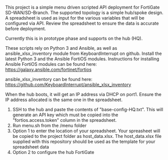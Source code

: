 This project is a simple menu driven scripted API deployment for FortiGate SD-WAN/SD-Branch. The supported topology is a simple hub/spoke design. A spreadsheet is
used as input for the various variables that will be configured via API. Review the spreadsheet to ensure the data is accurate before deployment. 

Currently this is in prototype phase and supports on the hub (HQ).

These scripts rely on Python 3 and Ansible, as well as ansible_xlsx_inventory module from KeyboardInterrupt on github. Install the latest Python 3 and the Ansible FortiOS modules. Instructions for installing Ansible FortiOS modules can be 
found here: https://galaxy.ansible.com/fortinet/fortios

ansible_xlsx_inventory can be found here: https://github.com/KeyboardInterrupt/ansible_xlsx_inventory

When the hub boots, it will get an IP address via DHCP on port1. Ensure the IP address allocated is the same one in the spreadsheet.

1. SSH to the hub and paste the contents of "base-config-HQ.txt". This will generate an API key which must be copied into the "fortios.access.token" column in the spreadsheet.
2. Run menu.sh from the /menu folder
3. Option 1 to enter the location of your spreadsheet. Your spreasheet will be copied to the project folder as host_data.xlsx. The host_data.xlsx file supplied with this repository should be used as the template for your spreadsheet data
4. Option 2 to configure the hub FortiGate
